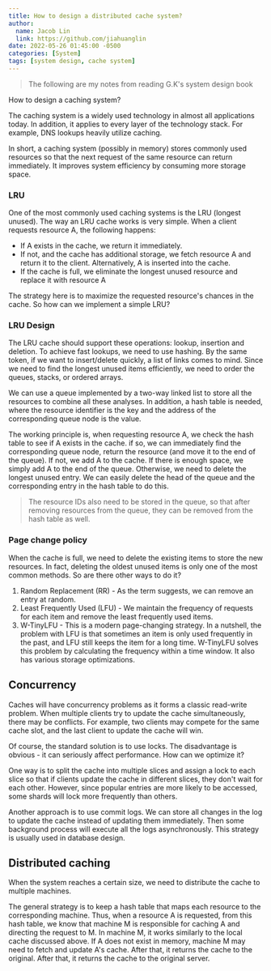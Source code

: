 ```yaml
---
title: How to design a distributed cache system?
author:
  name: Jacob Lin
  link: https://github.com/jiahuanglin
date: 2022-05-26 01:45:00 -0500
categories: [System]
tags: [system design, cache system]
---
```


> The following are my notes from reading G.K's system design book

How to design a caching system?

The caching system is a widely used technology in almost all applications today. In addition, it applies to every layer of the technology stack. For example, DNS lookups heavily utilize caching.

In short, a caching system (possibly in memory) stores commonly used resources so that the next request of the same resource can return immediately. It improves system efficiency by consuming more storage space.

### LRU
One of the most commonly used caching systems is the LRU (longest unused). The way an LRU cache works is very simple. When a client requests resource A, the following happens:

- If A exists in the cache, we return it immediately.
- If not, and the cache has additional storage, we fetch resource A and return it to the client. Alternatively, A is inserted into the cache.
- If the cache is full, we eliminate the longest unused resource and replace it with resource A

The strategy here is to maximize the requested resource's chances in the cache. So how can we implement a simple LRU?

### LRU Design
The LRU cache should support these operations: lookup, insertion and deletion. To achieve fast lookups, we need to use hashing. By the same token, if we want to insert/delete quickly, a list of links comes to mind. Since we need to find the longest unused items efficiently, we need to order the queues, stacks, or ordered arrays.

We can use a queue implemented by a two-way linked list to store all the resources to combine all these analyses. In addition, a hash table is needed, where the resource identifier is the key and the address of the corresponding queue node is the value.

The working principle is, when requesting resource A, we check the hash table to see if A exists in the cache. if so, we can immediately find the corresponding queue node, return the resource (and move it to the end of the queue). If not, we add A to the cache. If there is enough space, we simply add A to the end of the queue. Otherwise, we need to delete the longest unused entry. We can easily delete the head of the queue and the corresponding entry in the hash table to do this.

> The resource IDs also need to be stored in the queue, so that after removing resources from the queue, they can be removed from the hash table as well.

### Page change policy
When the cache is full, we need to delete the existing items to store the new resources. In fact, deleting the oldest unused items is only one of the most common methods. So are there other ways to do it?

1. Random Replacement (RR) - As the term suggests, we can remove an entry at random.
2. Least Frequently Used (LFU) - We maintain the frequency of requests for each item and remove the least frequently used items.
3. W-TinyLFU - This is a modern page-changing strategy. In a nutshell, the problem with LFU is that sometimes an item is only used frequently in the past, and LFU still keeps the item for a long time. W-TinyLFU solves this problem by calculating the frequency within a time window. It also has various storage optimizations.

## Concurrency
Caches will have concurrency problems as it forms a classic read-write problem. When multiple clients try to update the cache simultaneously, there may be conflicts. For example, two clients may compete for the same cache slot, and the last client to update the cache will win.

Of course, the standard solution is to use locks. The disadvantage is obvious - it can seriously affect performance. How can we optimize it?

One way is to split the cache into multiple slices and assign a lock to each slice so that if clients update the cache in different slices, they don't wait for each other. However, since popular entries are more likely to be accessed, some shards will lock more frequently than others.

Another approach is to use commit logs. We can store all changes in the log to update the cache instead of updating them immediately. Then some background process will execute all the logs asynchronously. This strategy is usually used in database design.

## Distributed caching
When the system reaches a certain size, we need to distribute the cache to multiple machines.

The general strategy is to keep a hash table that maps each resource to the corresponding machine. Thus, when a resource A is requested, from this hash table, we know that machine M is responsible for caching A and directing the request to M. In machine M, it works similarly to the local cache discussed above. If A does not exist in memory, machine M may need to fetch and update A's cache. After that, it returns the cache to the original. After that, it returns the cache to the original server.